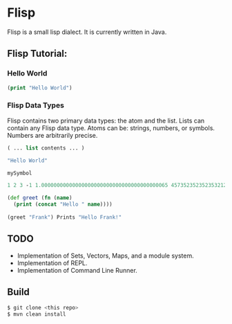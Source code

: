# Flisp

Flisp is a small lisp dialect.  It is currently written in Java. 

## Flisp Tutorial:

### Hello World
```clojure
(print "Hello World")
```

### Flisp Data Types

Flisp contains two primary data types: the atom and the list. Lists can contain any Flisp data type. Atoms can be: strings, numbers, or symbols. Numbers are arbitrarily precise.
```clojure
( ... list contents ... )

"Hello World"

mySymbol

1 2 3 -1 1.00000000000000000000000000000000000000065 4573523523523532123123124124991

(def greet (fn (name)
  (print (concat "Hello " name))))
  
(greet "Frank") Prints "Hello Frank!"
```

## TODO

- Implementation of Sets, Vectors, Maps, and a module system.
- Implementation of REPL.
- Implementation of Command Line Runner.

## Build

```bash
$ git clone <this repo>
$ mvn clean install
```

